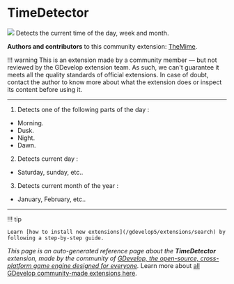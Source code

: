 # TimeDetector

<img src="https://resources.gdevelop-app.com/assets/Icons/Glyphster Pack/Master/SVG/Space/Space_sun_star.svg" class="extension-icon"></img>
Detects the current time of the day, week and month.

**Authors and contributors** to this community extension: [TheMime](https://gd.games/TheMime).

!!! warning
    This is an extension made by a community member — but not reviewed
    by the GDevelop extension team. As such, we can't guarantee it
    meets all the quality standards of official extensions. In case of
    doubt, contact the author to know more about what the extension
    does or inspect its content before using it.


---

1. Detects one of the following parts of the day : 


- Morning.
- Dusk.
- Night.
- Dawn.

2. Detects current day : 


- Saturday, sunday, etc..

3. Detects current month of the year : 


- January, February, etc..

---

!!! tip

    Learn [how to install new extensions](/gdevelop5/extensions/search) by following a step-by-step guide.

*This page is an auto-generated reference page about the **TimeDetector** extension, made by the community of [GDevelop, the open-source, cross-platform game engine designed for everyone](https://gdevelop.io/).* Learn more about [all GDevelop community-made extensions here](/gdevelop5/extensions).